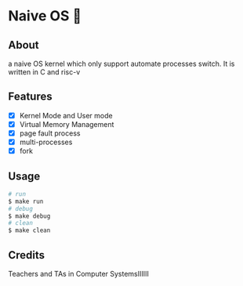 # Naive OS :horse:

## About
a naive OS kernel which only support automate processes switch. It is written in C and risc-v

## Features
- [x] Kernel Mode and User mode
- [x] Virtual Memory Management
- [x] page fault process
- [x] multi-processes
- [x] fork

## Usage
```bash
# run
$ make run
# debug
$ make debug
# clean
$ make clean
```

## Credits
Teachers and TAs in Computer SystemsⅠⅡⅢ
